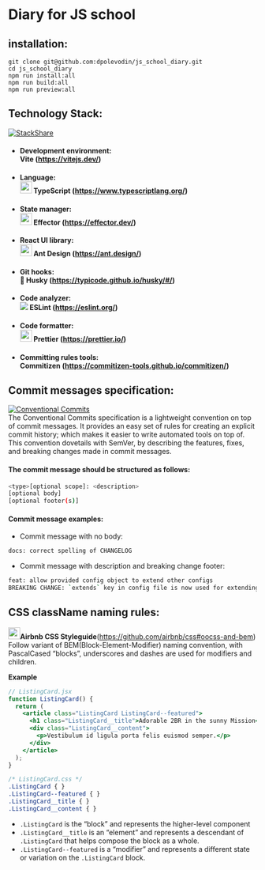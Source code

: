 # Diary for JS school

## installation:

```
git clone git@github.com:dpolevodin/js_school_diary.git
cd js_school_diary
npm run install:all
npm run build:all
npm run preview:all
```

## Technology Stack:
[![StackShare](https://img.shields.io/badge/tech-stack-0690fa.svg?style=flat)](https://stackshare.io/stackshare/awesome-stacks)

- #### Development environment: <br>**Vite** (https://vitejs.dev/)
- #### Language:<br><img src="https://upload.wikimedia.org/wikipedia/commons/thumb/4/4c/Typescript_logo_2020.svg/160px-Typescript_logo_2020.svg.png" width="24"> **TypeScript** (https://www.typescriptlang.org/) 
- #### State manager: <br><img src="https://effector.dev/img/comet.png" width="24"> **Effector** (https://effector.dev/) 
- #### React UI library: <br><img src="https://gw.alipayobjects.com/zos/rmsportal/KDpgvguMpGfqaHPjicRK.svg" width="24"> **Ant Design** (https://ant.design/) 
- #### Git hooks: <br>🐶 **Husky** (https://typicode.github.io/husky/#/) 
- #### Code analyzer: <br><img src="https://upload.wikimedia.org/wikipedia/commons/thumb/e/e3/ESLint_logo.svg/24px-ESLint_logo.svg.png?20211012234406"> **ESLint** (https://eslint.org/) 
- #### Code formatter: <br><img src="https://prettier.io/icon.png" width="24"> **Prettier** (https://prettier.io/) 
- #### Committing rules tools: <br> **Commitizen** (https://commitizen-tools.github.io/commitizen/) 

## Commit messages specification:
[![Conventional Commits](https://img.shields.io/badge/Conventional%20Commits-1.0.0-yellow.svg?style=flat-square)](https://conventionalcommits.org)
<br>The Conventional Commits specification is a lightweight convention on top of commit messages. It provides an easy set of rules for creating an explicit commit history; which makes it easier to write automated tools on top of. This convention dovetails with SemVer, by describing the features, fixes, and breaking changes made in commit messages.

#### The commit message should be structured as follows:
```bash
<type>[optional scope]: <description>
[optional body]
[optional footer(s)]
```

#### Commit message examples:
- Commit message with no body:
```bash
docs: correct spelling of CHANGELOG
```
- Commit message with description and breaking change footer:
```bash
feat: allow provided config object to extend other configs
BREAKING CHANGE: `extends` key in config file is now used for extending other config files
```

## CSS className naming rules:
<img src="https://avatars2.githubusercontent.com/u/698437?v=3&s=400" width="24">**Airbnb CSS Styleguide**(https://github.com/airbnb/css#oocss-and-bem)
<br>Follow variant of BEM(Block-Element-Modifier) naming convention, with PascalCased “blocks”, underscores and dashes are used for modifiers and children.

**Example**

```jsx
// ListingCard.jsx
function ListingCard() {
  return (
    <article class="ListingCard ListingCard--featured">
      <h1 class="ListingCard__title">Adorable 2BR in the sunny Mission</h1>
      <div class="ListingCard__content">
        <p>Vestibulum id ligula porta felis euismod semper.</p>
      </div>
    </article>
  );
}
```

```css
/* ListingCard.css */
.ListingCard { }
.ListingCard--featured { }
.ListingCard__title { }
.ListingCard__content { }
```

  * `.ListingCard` is the “block” and represents the higher-level component
  * `.ListingCard__title` is an “element” and represents a descendant of `.ListingCard` that helps compose the block as a whole.
  * `.ListingCard--featured` is a “modifier” and represents a different state or variation on the `.ListingCard` block.